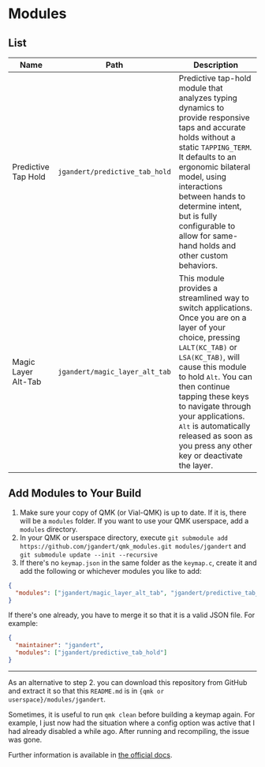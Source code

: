 # Modules

## List
| Name                | Path                           | Description |
|---------------------|--------------------------------|-------------|
| Predictive Tap Hold | `jgandert/predictive_tab_hold` | Predictive tap-hold module that analyzes typing dynamics to provide responsive taps and accurate holds without a static `TAPPING_TERM`. It defaults to an ergonomic bilateral model, using interactions between hands to determine intent, but is fully configurable to allow for same-hand holds and other custom behaviors. |
| Magic Layer Alt-Tab | `jgandert/magic_layer_alt_tab` | This module provides a streamlined way to switch applications. Once you are on a layer of your choice, pressing `LALT(KC_TAB)` or `LSA(KC_TAB)`, will cause this module to hold <kbd>Alt</kbd>. You can then continue tapping these keys to navigate through your applications. <kbd>Alt</kbd> is automatically released as soon as you press any other key or deactivate the layer. |

## Add Modules to Your Build
1. Make sure your copy of QMK (or Vial-QMK) is up to date. If it is, there will be a `modules` folder. If you want to use your QMK userspace, add a `modules` directory.
2. In your QMK or userspace directory, execute `git submodule add https://github.com/jgandert/qmk_modules.git modules/jgandert` and `git submodule update --init --recursive`
3. If there's no `keymap.json` in the same folder as the `keymap.c`, create it and add the following or whichever modules you like to add:

```json
{
  "modules": ["jgandert/magic_layer_alt_tab", "jgandert/predictive_tab_hold"]
}
```

If there's one already, you have to merge it so that it is a valid JSON file. For example:

```json
{
  "maintainer": "jgandert",
  "modules": ["jgandert/predictive_tab_hold"]
}
```

---

As an alternative to step 2. you can download this repository from GitHub and extract it so that this `README.md` is in `{qmk or userspace}/modules/jgandert`.

Sometimes, it is useful to run `qmk clean` before building a keymap again. For example, I just now had the situation where a config option was active that I had already disabled a while ago. After running and recompiling, the issue was gone.

Further information is available in [the official docs](https://docs.qmk.fm/features/community_modules).